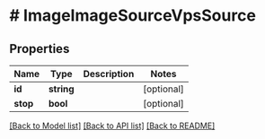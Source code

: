 # # ImageImageSourceVpsSource

## Properties

Name | Type | Description | Notes
------------ | ------------- | ------------- | -------------
**id** | **string** |  | [optional]
**stop** | **bool** |  | [optional]

[[Back to Model list]](../../README.md#models) [[Back to API list]](../../README.md#endpoints) [[Back to README]](../../README.md)
